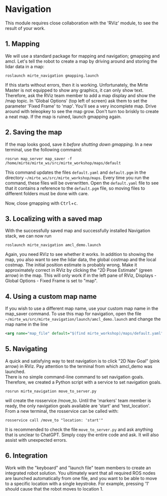 # Navigation

This module requires close collaboration with the 'RViz' module, to see the result of your work.

## 1. Mapping
We will use a standard package for mapping and navigation; gmapping and amcl. Let's tell the robot to create a map by driving around and storing the lidar data in a map:  
```console
roslaunch mirte_navigation gmapping.launch
``` 

If this starts without errors, then it is working. Unfortunately, the Mirte Master is not equipped to show any graphics, it can only show text. Therefore, ask the RViz team member to add a map display and show the /map topic. In 'Global Options' (top left of screen) ask them to set the parameter 'Fixed Frame' to 'map'. You'll see a very incomplete map. Drive around with teleopkey to see the map grow. Don't turn too briskly to create a neat map. If the map is ruined, launch gmapping again.

## 2. Saving the map
If the map looks good, save it *before shutting down gmapping*. In a new terminal, use the following command:  
```console
rosrun map_server map_saver -f /home/mirte/mirte_ws/src/mirte_workshop/maps/default
```  

This command updates the files `default.yaml` and `default.pgm` in the directory `~/mirte_ws/src/mirte_workshop/maps`. Every time you run the command, these files will be overwritten. Open the `default.yaml` file to see that it contains a reference to the `default.pgm` file, so moving files to different folders must be done with care.

Now, close gmapping with <kbd>Ctrl</kbd>+<kbd>c</kbd>.

## 3. Localizing with a saved map
With the successfully saved map and successfully installed Navigation stack, we can now run  
```console
roslaunch mirte_navigation amcl_demo.launch
```  

Again, you need RViz to see whether it works. In addition to showing the map, you also want to see the lidar data, the global costmap and the local costmap. The initial position estimate is probably wrong. Make it approximately correct in RViz by clicking the "2D Pose Estimate" (green arrow) in the map. This will only work if in the left pane of RViz, Displays - Global Options - Fixed Frame is set to "map".

## 4. Using a custom map name
If you wish to use a different map name, use your custom map name in the map_saver command. To use this map for navigation, open the file `~/mirte_ws/src/mirte_navigation/launch/amcl_demo.launch` and change the map name in the line 

```xml
<arg name="map_file" default="$(find mirte_workshop)/maps/default.yaml"/>
```

## 5. Navigating
A quick and satisfying way to test navigation is to click "2D Nav Goal" (pink arrow) in RViz. Pay attention to the terminal from which amcl_demo was launched.  
There is no simple command-line command to set navigation goals. Therefore, we created a Python script with a service to set navigation goals.  
```console
rosrun mirte_navigation move_to_server.py
```
will create the rosservice /move_to. Until the 'markers' team member is ready, the only navigation goals available are 'start' and 'test_location'. From a new terminal, the rosservice can be called with:  
```console
rosservice call /move_to "location: 'start'"
```   

It is recommended to check the file `move_to_server.py` and ask anything that is unclear to ChatGPT. Simply copy the entire code and ask. It will also assist with unexpected errors.

## 6. Integration
Work with the "keyboard" and "launch file" team members to create an integrated robot solution. You ultimately want that all required ROS nodes are launched automatically from one file, and you want to be able to move to a specific location with a single keystroke. For example, pressing '1' should cause that the robot moves to location 1.
